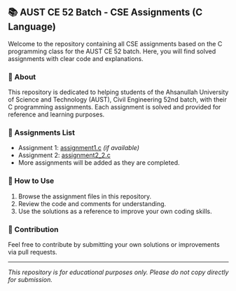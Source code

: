 ## 📚 AUST CE 52 Batch - CSE Assignments (C Language)

Welcome to the repository containing all CSE assignments based on the C programming class for the AUST CE 52 batch. Here, you will find solved assignments with clear code and explanations.

### 📖 About
This repository is dedicated to helping students of the Ahsanullah University of Science and Technology (AUST), Civil Engineering 52nd batch, with their C programming assignments. Each assignment is solved and provided for reference and learning purposes.

### 📝 Assignments List
- Assignment 1: [assignment1.c](problem1.c) *(if available)*
- Assignment 2: [assignment2_2.c](problem2.c)
- More assignments will be added as they are completed.

### 🚩 How to Use
1. Browse the assignment files in this repository.
2. Review the code and comments for understanding.
3. Use the solutions as a reference to improve your own coding skills.

### 🤝 Contribution
Feel free to contribute by submitting your own solutions or improvements via pull requests.

---
*This repository is for educational purposes only. Please do not copy directly for submission.*
